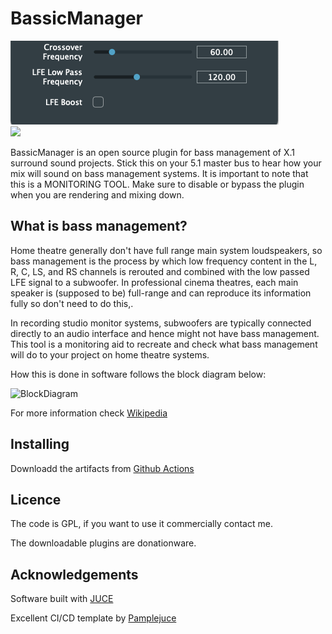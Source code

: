 # BassicManager

![BassicManager](ui.png)\
[![](https://github.com/sudara/pamplejuce/workflows/CMake/badge.svg)](https://github.com/carthach/BassicManager/actions)

BassicManager is an open source plugin for bass management of X.1 surround sound projects. Stick this on your 5.1 master bus to hear how your mix will sound on bass management systems. It is important to note that this is a MONITORING TOOL. Make sure to disable or bypass the plugin when you are rendering and mixing down.

## What is bass management?

Home theatre generally don't have full range main system loudspeakers, so bass management is the process by which low frequency content in the L, R, C, LS, and RS channels is rerouted and combined with the low passed LFE signal to a subwoofer. In professional cinema theatres, each main speaker is (supposed to be) full-range and can reproduce its information fully so don't need to do this,.

In recording studio monitor systems, subwoofers are typically connected directly to an audio interface and hence might not have bass management. This tool is a monitoring aid to recreate and check what bass management will do to your project on home theatre systems. 

How this is done in software follows the block diagram below:

![BlockDiagram](https://upload.wikimedia.org/wikipedia/commons/thumb/d/da/BassManagement5.1.png/550px-BassManagement5.1.png)

For more information check [Wikipedia](https://en.wikipedia.org/wiki/Bass_management)

## Installing

Downloadd the artifacts from [Github Actions](https://github.com/carthach/BassicManager/actions)

## Licence

The code is GPL, if you want to use it commercially contact me.

The downloadable plugins are donationware.

## Acknowledgements

Software built with [JUCE](https://juce.com/)

Excellent CI/CD template by [Pamplejuce](https://github.com/sudara/pamplejuce)
